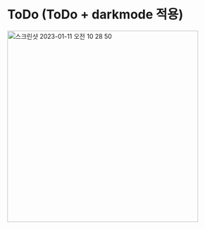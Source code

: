 # ToDo (ToDo + darkmode 적용)
<img width="433" alt="스크린샷 2023-01-11 오전 10 28 50" src="https://user-images.githubusercontent.com/67304344/211697056-1e1d1ed1-652f-4620-8732-5e8a717dacb0.png">
